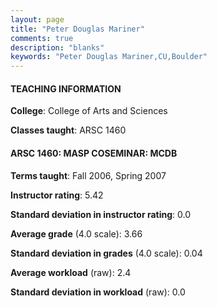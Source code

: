 ```yaml
---
layout: page
title: "Peter Douglas Mariner" 
comments: true
description: "blanks"
keywords: "Peter Douglas Mariner,CU,Boulder"
---
```

<head>
<script src="https://ajax.googleapis.com/ajax/libs/jquery/2.1.3/jquery.min.js"></script>
<script src="https://dl.dropboxusercontent.com/s/pc42nxpaw1ea4o9/highcharts.js?dl=0"></script>
<!-- <script src="../assets/js/highcharts.js"></script> -->
<style type="text/css">@font-face {
	font-family: "Bebas Neue";
	src: url(https://www.filehosting.org/file/details/544349/BebasNeue Regular.otf) format("opentype");
	}
	h1.Bebas { 
		font-family: "Bebas Neue", Verdana, Tahoma;
	}
</style>
</head>
	   
#### TEACHING INFORMATION

**College**: College of Arts and Sciences

**Classes taught**: ARSC 1460

#### ARSC 1460: MASP COSEMINAR: MCDB

**Terms taught**: Fall 2006, Spring 2007

**Instructor rating**: 5.42

**Standard deviation in instructor rating**: 0.0

**Average grade** (4.0 scale): 3.66

**Standard deviation in grades** (4.0 scale): 0.04

**Average workload** (raw): 2.4

**Standard deviation in workload** (raw): 0.0

